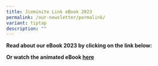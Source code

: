 ```yaml
---
title: Jieminite Link eBook 2023
permalink: /our-newsletter/permalink/
variant: tiptap
description: ""
---
```

<p><strong>Read about our eBook 2023 by clicking on the link below:</strong>
</p>
<p></p>
<p><strong>Or watch the animated eBook <a href="https://drive.google.com/file/d/1wCDDTFt1Jf7jErqY7KGuxaSypBpAcgEW/view" rel="noopener noreferrer nofollow" target="_blank">here</a></strong>
</p>
<p></p>